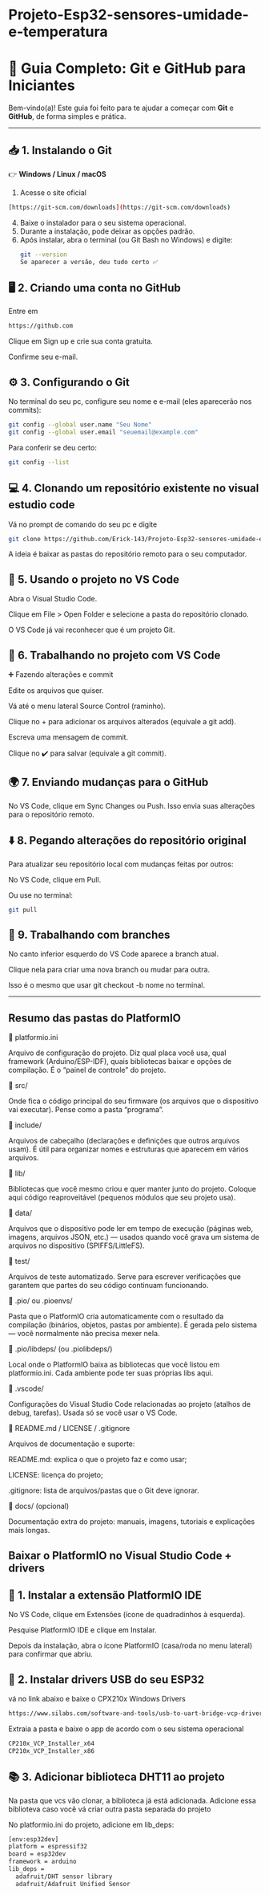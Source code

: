 # Projeto-Esp32-sensores-umidade-e-temperatura
# 🚀 Guia Completo: Git e GitHub para Iniciantes  

Bem-vindo(a)! Este guia foi feito para te ajudar a começar com **Git** e **GitHub**, de forma simples e prática.  

---

## 📥 1. Instalando o Git  

👉 **Windows / Linux / macOS**  
1. Acesse o site oficial
 ```bash
 [https://git-scm.com/downloads](https://git-scm.com/downloads)
```
4. Baixe o instalador para o seu sistema operacional.  
5. Durante a instalação, pode deixar as opções padrão.  
6. Após instalar, abra o terminal (ou Git Bash no Windows) e digite:  
   ```bash
   git --version
   Se aparecer a versão, deu tudo certo ✅
## 🖥️ 2. Criando uma conta no GitHub

Entre em 
```bash
https://github.com
```

Clique em Sign up e crie sua conta gratuita.

Confirme seu e-mail.

## ⚙️ 3. Configurando o Git

No terminal do seu pc, configure seu nome e e-mail (eles aparecerão nos commits):
```bash
git config --global user.name "Seu Nome"
git config --global user.email "seuemail@example.com"
```
Para conferir se deu certo:
```bash
git config --list
```
## 💻 4. Clonando um repositório existente no visual estudio code

Vá no prompt de comando do seu pc e digite 
```bash
git clone https://github.com/Erick-143/Projeto-Esp32-sensores-umidade-e-temperatura.git
```
A ideia é baixar as pastas do repositório remoto para o seu computador.

## 📝 5. Usando o projeto no VS Code

Abra o Visual Studio Code.

Clique em File > Open Folder e selecione a pasta do repositório clonado.

O VS Code já vai reconhecer que é um projeto Git.

## 🔄 6. Trabalhando no projeto com VS Code
➕ Fazendo alterações e commit

Edite os arquivos que quiser.

Vá até o menu lateral Source Control (raminho).

Clique no + para adicionar os arquivos alterados (equivale a git add).

Escreva uma mensagem de commit.

Clique no ✔️ para salvar (equivale a git commit).

## 🌍 7. Enviando mudanças para o GitHub

No VS Code, clique em Sync Changes ou Push.
Isso envia suas alterações para o repositório remoto.

## ⬇️ 8. Pegando alterações do repositório original

Para atualizar seu repositório local com mudanças feitas por outros:

No VS Code, clique em Pull.

Ou use no terminal:
```bash
git pull
```
## 🌿 9. Trabalhando com branches

No canto inferior esquerdo do VS Code aparece a branch atual.

Clique nela para criar uma nova branch ou mudar para outra.

Isso é o mesmo que usar git checkout -b nome no terminal.

-----------------------------------------------------------------------
## Resumo das pastas do PlatformIO

📄 platformio.ini

Arquivo de configuração do projeto. Diz qual placa você usa, qual framework (Arduino/ESP-IDF), quais bibliotecas baixar e opções de compilação. É o “painel de controle” do projeto.

📁 src/

Onde fica o código principal do seu firmware (os arquivos que o dispositivo vai executar). Pense como a pasta “programa”.

📁 include/

Arquivos de cabeçalho (declarações e definições que outros arquivos usam). É útil para organizar nomes e estruturas que aparecem em vários arquivos.

📁 lib/

Bibliotecas que você mesmo criou e quer manter junto do projeto. Coloque aqui código reaproveitável (pequenos módulos que seu projeto usa).

📁 data/

Arquivos que o dispositivo pode ler em tempo de execução (páginas web, imagens, arquivos JSON, etc.) — usados quando você grava um sistema de arquivos no dispositivo (SPIFFS/LittleFS).

📁 test/

Arquivos de teste automatizado. Serve para escrever verificações que garantem que partes do seu código continuam funcionando.

📁 .pio/ ou .pioenvs/

Pasta que o PlatformIO cria automaticamente com o resultado da compilação (binários, objetos, pastas por ambiente). É gerada pelo sistema — você normalmente não precisa mexer nela.

📁 .pio/libdeps/ (ou .piolibdeps/)

Local onde o PlatformIO baixa as bibliotecas que você listou em platformio.ini. Cada ambiente pode ter suas próprias libs aqui.

📁 .vscode/

Configurações do Visual Studio Code relacionadas ao projeto (atalhos de debug, tarefas). Usada só se você usar o VS Code.

📄 README.md / LICENSE / .gitignore

Arquivos de documentação e suporte:

README.md: explica o que o projeto faz e como usar;

LICENSE: licença do projeto;

.gitignore: lista de arquivos/pastas que o Git deve ignorar.

📁 docs/ (opcional)

Documentação extra do projeto: manuais, imagens, tutoriais e explicações mais longas.

## Baixar o PlatformIO no Visual Studio Code + drivers

## 🧩 1. Instalar a extensão PlatformIO IDE

No VS Code, clique em Extensões (ícone de quadradinhos à esquerda).

Pesquise PlatformIO IDE e clique em Instalar.

Depois da instalação, abra o ícone PlatformIO (casa/roda no menu lateral) para confirmar que abriu.

## 🔌 2. Instalar drivers USB do seu ESP32
vá no link abaixo e baixe o CPX210x Windows Drivers
```bash
https://www.silabs.com/software-and-tools/usb-to-uart-bridge-vcp-drivers?tab=downloads
```
Extraia a pasta e baixe o app de acordo com o seu sistema operacional
```bash
CP210x_VCP_Installer_x64
CP210x_VCP_Installer_x86
```
## 📚 3. Adicionar biblioteca DHT11 ao projeto 
Na pasta que vcs vão clonar, a biblioteca já está adicionada.
Adicione essa biblioteva caso você vá criar outra pasta separada do projeto

No platformio.ini do projeto, adicione em lib_deps:
```bash
[env:esp32dev]
platform = espressif32
board = esp32dev
framework = arduino
lib_deps =
  adafruit/DHT sensor library
  adafruit/Adafruit Unified Sensor
```



